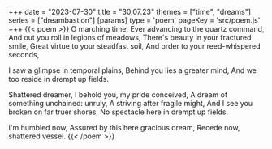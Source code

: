 +++
date = "2023-07-30"
title = "30.07.23"
themes = ["time", "dreams"]
series = ["dreambastion"]
[params]
  type = 'poem'
  pageKey = 'src/poem.js'
+++
{{< poem >}}
O marching time,
Ever advancing to the quartz command,
And out you roll in legions of meadows,
There's beauty in your fractured smile,
Great virtue to your steadfast soil,
And order to your reed-whispered seconds,

I saw a glimpse in temporal plains,
Behind you lies a greater mind,
And we too reside in drempt up fields.

Shattered dreamer,
I behold you, my pride conceived,
A dream of something unchained: unruly,
A striving after fragile might,
And I see you broken on far truer shores,
No spectacle here in drempt up fields.

I'm humbled now,
Assured by this here gracious dream,
Recede now, shattered vessel.
{{< /poem >}}